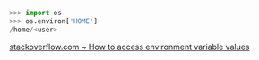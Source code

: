 ```python
>>> import os
>>> os.environ['HOME']
/home/<user>
```

[stackoverflow.com ~ How to access environment variable values](https://stackoverflow.com/a/4907053)
